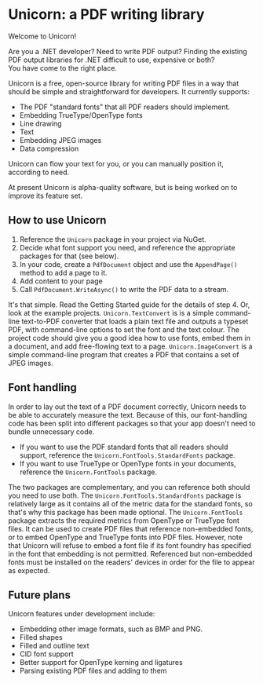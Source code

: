 # Unicorn: a PDF writing library
Welcome to Unicorn!

Are you a .NET developer?  Need to write PDF output?  Finding the existing PDF output libraries for .NET difficult to use, expensive or both?  
You have come to the right place.

Unicorn is a free, open-source library for writing PDF files in a way that should be simple and straightforward for developers.  It currently supports:

- The PDF "standard fonts" that all PDF readers should implement.
- Embedding TrueType/OpenType fonts
- Line drawing
- Text
- Embedding JPEG images
- Data compression

Unicorn can flow your text for you, or you can manually position it, according to need.

At present Unicorn is alpha-quality software, but is being worked on to improve its feature set.

## How to use Unicorn

1. Reference the `Unicorn` package in your project via NuGet.
1. Decide what font support you need, and reference the appropriate packages for that (see below).
1. In your code, create a `PdfDocument` object and use the `AppendPage()` method to add a page to it.
1. Add content to your page
1. Call `PdfDocument.WriteAsync()` to write the PDF data to a stream.

It's that simple.  Read the Getting Started guide for the details of step 4.  Or, look at the example projects.  `Unicorn.TextConvert` is is a simple command-line text-to-PDF
converter that loads a plain text file and outputs a typeset PDF, with command-line options to set the font and the text colour.  The project code should give you
a good idea how to use fonts, embed them in a document, and add free-flowing text to a page.  `Unicorn.ImageConvert` is a simple command-line program that creates 
a PDF that contains a set of JPEG images.

## Font handling

In order to lay out the text of a PDF document correctly, Unicorn needs to be able to accurately measure the text.  Because of this, our font-handling code has been
split into different packages so that your app doesn't need to bundle unnecessary code.

- If you want to use the PDF standard fonts that all readers should support, reference the `Unicorn.FontTools.StandardFonts` package.
- If you want to use TrueType or OpenType fonts in your documents, reference the `Unicorn.FontTools` package.

The two packages are complementary, and you can reference both should you need to use both.  The `Unicorn.FontTools.StandardFonts` package is relatively large as it
contains all of the metric data for the standard fonts, so that's why this package has been made optional.  The `Unicorn.FontTools` package extracts the required metrics from OpenType
or TrueType font files.  It can be used to create PDF files that reference non-embedded fonts, or to embed OpenType and TrueType fonts into PDF files.  However, note that
Unicorn will refuse to embed a font file if its font foundry has specified in the font that embedding is not permitted.  Referenced but non-embedded fonts must 
be installed on the readers' devices in order for the file to appear as expected.

## Future plans
Unicorn features under development include:

- Embedding other image formats, such as BMP and PNG.
- Filled shapes
- Filled and outline text
- CID font support
- Better support for OpenType kerning and ligatures
- Parsing existing PDF files and adding to them
